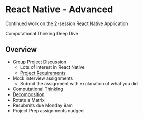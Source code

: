 # React Native - Advanced

Continued work on the 2-session React Native Application

Computational Thinking Deep Dive

## Overview

- Group Project Discussion
  - Lots of interest in React Native 
  - [Project Requirements](https://github.com/codefellows/seattle-javascript-401d37/tree/master/projects/final)
- Mock interview assignments
  - Submit the assignment with explanation of what you did
- [Computational Thinking](https://equip.learning.com/computational-thinking)
 - [Decomposition](https://equip.learning.com/decomposition-computational-thinking/)
 - Rotate a Matrix
- Resubmits due Monday 9am
- Project Prep assignments nudged

